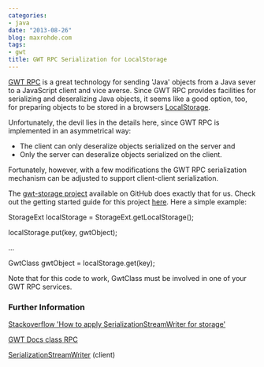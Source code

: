 ```yaml
---
categories:
- java
date: "2013-08-26"
blog: maxrohde.com
tags:
- gwt
title: GWT RPC Serialization for LocalStorage
---
```


[GWT RPC](http://www.gwtproject.org/doc/latest/tutorial/RPC.html) is a great technology for sending 'Java' objects from a Java sever to a JavaScript client and vice averse. Since GWT RPC provides facilities for serializing and deseralizing Java objects, it seems like a good option, too, for preparing objects to be stored in a browsers [LocalStorage](http://www.html5rocks.com/en/features/storage).

Unfortunately, the devil lies in the details here, since GWT RPC is implemented in an asymmetrical way:

- The client can only deseralize objects serialized on the server and
- Only the server can deseralize objects serialized on the client.

Fortunately, however, with a few modifications the GWT RPC serialization mechanism can be adjusted to support client-client serialization.

The [gwt-storage project](https://github.com/seanchenxi/gwt-storage) available on GitHub does exactly that for us. Check out the getting started guide for this project [here](https://code.google.com/p/gwt-storage/wiki/GettingStarted). Here a simple example:

StorageExt localStorage = StorageExt.getLocalStorage();

localStorage.put(key, gwtObject);

…

GwtClass gwtObject = localStorage.get(key);

Note that for this code to work, GwtClass must be involved in one of your GWT RPC services.

### Further Information

[Stackoverflow 'How to apply SerializationStreamWriter for storage'](http://stackoverflow.com/questions/10574344/how-to-apply-serializationstreamwriter-for-storage)

[GWT Docs class RPC](http://www.gwtproject.org/javadoc/latest/com/google/gwt/user/server/rpc/RPC.html)

[SerializationStreamWriter](http://www.gwtproject.org/javadoc/latest/com/google/gwt/user/client/rpc/SerializationStreamWriter.html) (client)